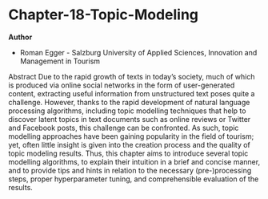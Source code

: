 # Chapter-18-Topic-Modeling
**Author**
* Roman Egger - Salzburg University of Applied Sciences, Innovation and Management in Tourism

Abstract
Due to the rapid growth of texts in today’s society, much of which is produced via online social networks in the form of user-generated content, extracting useful information from unstructured text poses quite a challenge. However, thanks to the rapid development of natural language processing algorithms, including topic modelling techniques that help to discover latent topics in text documents such as online reviews or Twitter and Facebook posts, this challenge can be confronted. As such, topic modelling approaches have been gaining popularity in the field of tourism; yet, often little insight is given into the creation process and the quality of topic modeling results. Thus, this chapter aims to introduce several topic modelling algorithms, to explain their intuition in a brief and concise manner, and to provide tips and hints in relation to the necessary (pre-)processing steps, proper hyperparameter tuning, and comprehensible evaluation of the results.
